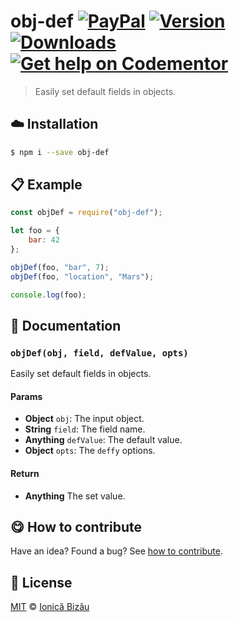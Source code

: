 
# obj-def [![PayPal](https://img.shields.io/badge/%24-paypal-f39c12.svg)][paypal-donations] [![Version](https://img.shields.io/npm/v/obj-def.svg)](https://www.npmjs.com/package/obj-def) [![Downloads](https://img.shields.io/npm/dt/obj-def.svg)](https://www.npmjs.com/package/obj-def) [![Get help on Codementor](https://cdn.codementor.io/badges/get_help_github.svg)](https://www.codementor.io/johnnyb?utm_source=github&utm_medium=button&utm_term=johnnyb&utm_campaign=github)

> Easily set default fields in objects.

## :cloud: Installation

```sh
$ npm i --save obj-def
```


## :clipboard: Example



```js
const objDef = require("obj-def");

let foo = {
    bar: 42
};

objDef(foo, "bar", 7);
objDef(foo, "location", "Mars");

console.log(foo);
```

## :memo: Documentation

### `objDef(obj, field, defValue, opts)`
Easily set default fields in objects.

#### Params
- **Object** `obj`: The input object.
- **String** `field`: The field name.
- **Anything** `defValue`: The default value.
- **Object** `opts`: The `deffy` options.

#### Return
- **Anything** The set value.



## :yum: How to contribute
Have an idea? Found a bug? See [how to contribute][contributing].


## :scroll: License

[MIT][license] © [Ionică Bizău][website]

[paypal-donations]: https://www.paypal.com/cgi-bin/webscr?cmd=_s-xclick&hosted_button_id=RVXDDLKKLQRJW
[donate-now]: http://i.imgur.com/6cMbHOC.png

[license]: http://showalicense.com/?fullname=Ionic%C4%83%20Biz%C4%83u%20%3Cbizauionica%40gmail.com%3E%20(http%3A%2F%2Fionicabizau.net)&year=2016#license-mit
[website]: http://ionicabizau.net
[contributing]: /CONTRIBUTING.md
[docs]: /DOCUMENTATION.md
